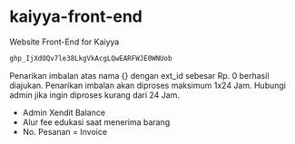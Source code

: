 # kaiyya-front-end
Website Front-End for Kaiyya

```js
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
```


Penarikan imbalan atas nama {} dengan ext_id sebesar Rp. 0 berhasil diajukan.
Penarikan imbalan akan diproses maksimum 1x24 Jam.
Hubungi admin jika ingin diproses kurang dari 24 Jam.
- Admin Xendit Balance
- Alur fee edukasi saat menerima barang
- No. Pesanan = Invoice